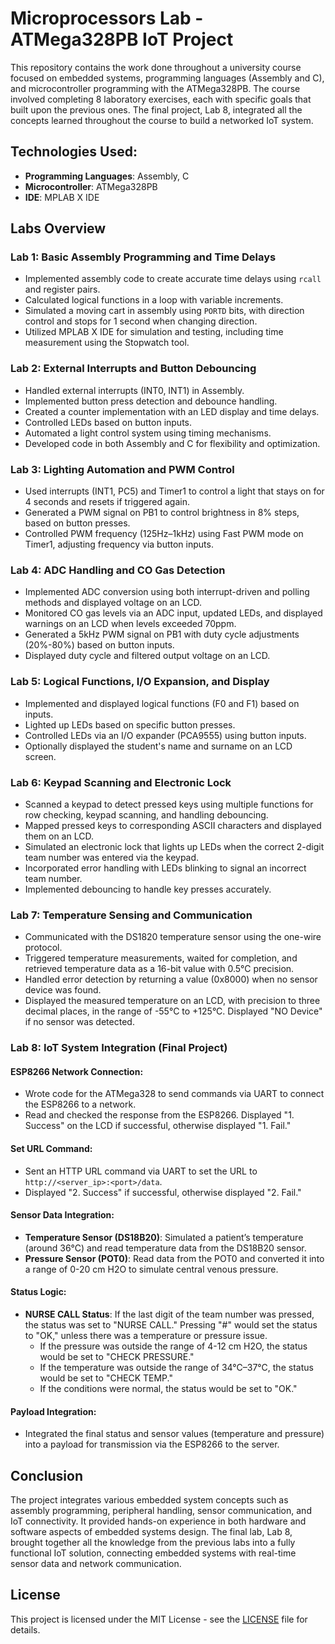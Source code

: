 # Microprocessors Lab  - ATMega328PB IoT Project

This repository contains the work done throughout a university course focused on embedded systems, programming languages (Assembly and C), and microcontroller programming with the ATMega328PB. The course involved completing 8 laboratory exercises, each with specific goals that built upon the previous ones. The final project, Lab 8, integrated all the concepts learned throughout the course to build a networked IoT system.

## Technologies Used:
- **Programming Languages**: Assembly, C
- **Microcontroller**: ATMega328PB
- **IDE**: MPLAB X IDE

## Labs Overview

### Lab 1: Basic Assembly Programming and Time Delays
- Implemented assembly code to create accurate time delays using `rcall` and register pairs.
- Calculated logical functions in a loop with variable increments.
- Simulated a moving cart in assembly using `PORTD` bits, with direction control and stops for 1 second when changing direction.
- Utilized MPLAB X IDE for simulation and testing, including time measurement using the Stopwatch tool.

### Lab 2: External Interrupts and Button Debouncing
- Handled external interrupts (INT0, INT1) in Assembly.
- Implemented button press detection and debounce handling.
- Created a counter implementation with an LED display and time delays.
- Controlled LEDs based on button inputs.
- Automated a light control system using timing mechanisms.
- Developed code in both Assembly and C for flexibility and optimization.

### Lab 3: Lighting Automation and PWM Control
- Used interrupts (INT1, PC5) and Timer1 to control a light that stays on for 4 seconds and resets if triggered again.
- Generated a PWM signal on PB1 to control brightness in 8% steps, based on button presses.
- Controlled PWM frequency (125Hz–1kHz) using Fast PWM mode on Timer1, adjusting frequency via button inputs.

### Lab 4: ADC Handling and CO Gas Detection
- Implemented ADC conversion using both interrupt-driven and polling methods and displayed voltage on an LCD.
- Monitored CO gas levels via an ADC input, updated LEDs, and displayed warnings on an LCD when levels exceeded 70ppm.
- Generated a 5kHz PWM signal on PB1 with duty cycle adjustments (20%-80%) based on button inputs.
- Displayed duty cycle and filtered output voltage on an LCD.

### Lab 5: Logical Functions, I/O Expansion, and Display
- Implemented and displayed logical functions (F0 and F1) based on inputs.
- Lighted up LEDs based on specific button presses.
- Controlled LEDs via an I/O expander (PCA9555) using button inputs.
- Optionally displayed the student's name and surname on an LCD screen.

### Lab 6: Keypad Scanning and Electronic Lock
- Scanned a keypad to detect pressed keys using multiple functions for row checking, keypad scanning, and handling debouncing.
- Mapped pressed keys to corresponding ASCII characters and displayed them on an LCD.
- Simulated an electronic lock that lights up LEDs when the correct 2-digit team number was entered via the keypad.
- Incorporated error handling with LEDs blinking to signal an incorrect team number.
- Implemented debouncing to handle key presses accurately.

### Lab 7: Temperature Sensing and Communication
- Communicated with the DS1820 temperature sensor using the one-wire protocol.
- Triggered temperature measurements, waited for completion, and retrieved temperature data as a 16-bit value with 0.5°C precision.
- Handled error detection by returning a value (0x8000) when no sensor device was found.
- Displayed the measured temperature on an LCD, with precision to three decimal places, in the range of -55°C to +125°C. Displayed "NO Device" if no sensor was detected.

### Lab 8: IoT System Integration (Final Project)
#### ESP8266 Network Connection:
- Wrote code for the ATMega328 to send commands via UART to connect the ESP8266 to a network.
- Read and checked the response from the ESP8266. Displayed "1. Success" on the LCD if successful, otherwise displayed "1. Fail."

#### Set URL Command:
- Sent an HTTP URL command via UART to set the URL to `http://<server_ip>:<port>/data`.
- Displayed "2. Success" if successful, otherwise displayed "2. Fail."

#### Sensor Data Integration:
- **Temperature Sensor (DS18B20)**: Simulated a patient’s temperature (around 36°C) and read temperature data from the DS18B20 sensor.
- **Pressure Sensor (POT0)**: Read data from the POT0 and converted it into a range of 0-20 cm H2O to simulate central venous pressure.

#### Status Logic:
- **NURSE CALL Status**: If the last digit of the team number was pressed, the status was set to "NURSE CALL." Pressing "#" would set the status to "OK," unless there was a temperature or pressure issue.
  - If the pressure was outside the range of 4-12 cm H2O, the status would be set to "CHECK PRESSURE."
  - If the temperature was outside the range of 34°C–37°C, the status would be set to "CHECK TEMP."
  - If the conditions were normal, the status would be set to "OK."

#### Payload Integration:
- Integrated the final status and sensor values (temperature and pressure) into a payload for transmission via the ESP8266 to the server.

## Conclusion

The project integrates various embedded system concepts such as assembly programming, peripheral handling, sensor communication, and IoT connectivity. It provided hands-on experience in both hardware and software aspects of embedded systems design. The final lab, Lab 8, brought together all the knowledge from the previous labs into a fully functional IoT solution, connecting embedded systems with real-time sensor data and network communication.

## License

This project is licensed under the MIT License - see the [LICENSE](LICENSE) file for details.
